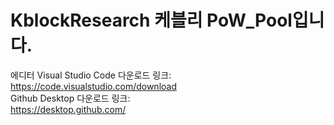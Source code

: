# KblockResearch 케블리 PoW_Pool입니다.

에디터 Visual Studio Code 다운로드 링크:<br>
https://code.visualstudio.com/download
<br>
Github Desktop 다운로드 링크:<br>
https://desktop.github.com/
<br>